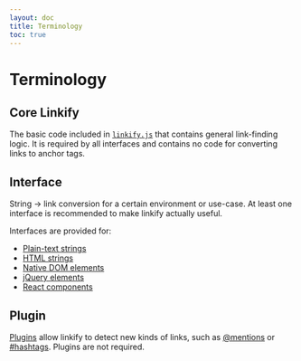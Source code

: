 ```yaml
---
layout: doc
title: Terminology
toc: true
---
```

# Terminology

## Core Linkify

The basic code included in [`linkify.js`](linkify.html) that contains general
link-finding logic. It is required by all interfaces and contains no code for
converting links to anchor tags.

## Interface

String -> link conversion for a certain environment or use-case. At least
one interface is recommended to make linkify actually useful.

Interfaces are provided for:

* [Plain-text strings](linkify-string.html)
* [HTML strings](linkify-html.html)
* [Native DOM elements](linkify-element.html)
* [jQuery elements](linkify-jquery.html)
* [React components](linkify-react.html)

## Plugin

[Plugins](plugins.html) allow linkify to detect new kinds of links, such as [@mentions](plugin-mention.html) or [#hashtags](plugin-hashtag.html). Plugins
are not required.
